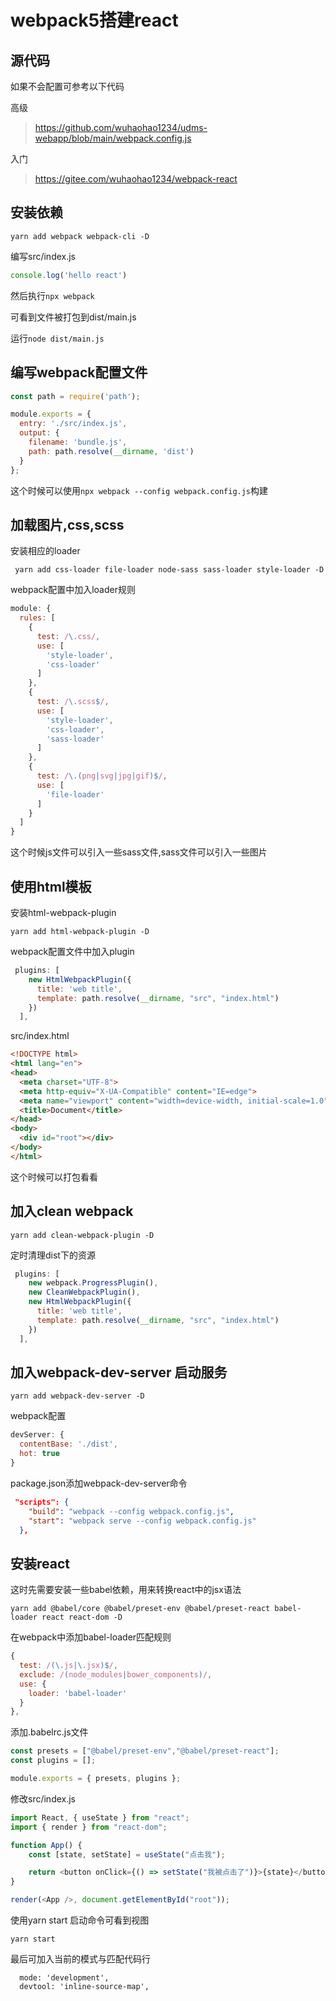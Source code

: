 # webpack5搭建react

## 源代码

如果不会配置可参考以下代码

高级

> https://github.com/wuhaohao1234/udms-webapp/blob/main/webpack.config.js

入门

> https://gitee.com/wuhaohao1234/webpack-react

## 安装依赖

`yarn add webpack webpack-cli -D`

编写src/index.js

```javascript
console.log('hello react')
```

然后执行`npx webpack`

可看到文件被打包到dist/main.js

运行`node dist/main.js`

## 编写webpack配置文件

```javascript
const path = require('path');

module.exports = {
  entry: './src/index.js',
  output: {
    filename: 'bundle.js',
    path: path.resolve(__dirname, 'dist')
  }
};
```

这个时候可以使用`npx webpack --config webpack.config.js`构建

## 加载图片,css,scss

安装相应的loader

```shell
 yarn add css-loader file-loader node-sass sass-loader style-loader -D
```

webpack配置中加入loader规则

```javascript
module: {
  rules: [
    {
      test: /\.css/,
      use: [
        'style-loader',
        'css-loader'
      ]
    },
    {
      test: /\.scss$/,
      use: [
        'style-loader',
        'css-loader',
        'sass-loader'
      ]
    },
    {
      test: /\.(png|svg|jpg|gif)$/,
      use: [
        'file-loader'
      ]
    }
  ]
}
```

这个时候js文件可以引入一些sass文件,sass文件可以引入一些图片

## 使用html模板

安装html-webpack-plugin

`yarn add html-webpack-plugin -D`

webpack配置文件中加入plugin

```javascript
 plugins: [
    new HtmlWebpackPlugin({
      title: 'web title',
      template: path.resolve(__dirname, "src", "index.html")
    })
  ],
```

src/index.html

```html
<!DOCTYPE html>
<html lang="en">
<head>
  <meta charset="UTF-8">
  <meta http-equiv="X-UA-Compatible" content="IE=edge">
  <meta name="viewport" content="width=device-width, initial-scale=1.0">
  <title>Document</title>
</head>
<body>
  <div id="root"></div>
</body>
</html>
```
这个时候可以打包看看

## 加入clean webpack

`yarn add clean-webpack-plugin -D`

定时清理dist下的资源

```javascript
 plugins: [
    new webpack.ProgressPlugin(),
    new CleanWebpackPlugin(),
    new HtmlWebpackPlugin({
      title: 'web title',
      template: path.resolve(__dirname, "src", "index.html")
    })
  ],
```

## 加入webpack-dev-server 启动服务

`yarn add webpack-dev-server -D`

webpack配置

```javascript
devServer: {
  contentBase: './dist',
  hot: true
}

```
package.json添加webpack-dev-server命令

```json
 "scripts": {
    "build": "webpack --config webpack.config.js",
    "start": "webpack serve --config webpack.config.js"
  },
```

## 安装react

这时先需要安装一些babel依赖，用来转换react中的jsx语法

`yarn add @babel/core @babel/preset-env @babel/preset-react babel-loader react react-dom -D`

在webpack中添加babel-loader匹配规则

```javascript
{
  test: /(\.js|\.jsx)$/,
  exclude: /(node_modules|bower_components)/,
  use: {
    loader: 'babel-loader'
  }
},
```

添加.babelrc.js文件

```javascript
const presets = ["@babel/preset-env","@babel/preset-react"];
const plugins = [];

module.exports = { presets, plugins };
```

修改src/index.js

```javascript
import React, { useState } from "react";
import { render } from "react-dom";

function App() {
    const [state, setState] = useState("点击我");

    return <button onClick={() => setState("我被点击了")}>{state}</button>;
}

render(<App />, document.getElementById("root"));
```

使用yarn start 启动命令可看到视图

```
yarn start
```

最后可加入当前的模式与匹配代码行
```
  mode: 'development',
  devtool: 'inline-source-map',
```